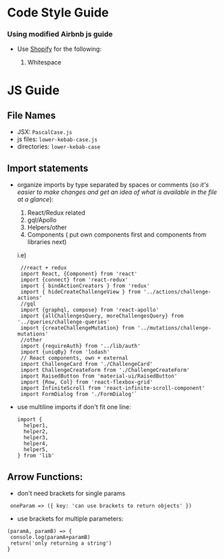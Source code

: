# Code Style Guide

### Using modified Airbnb  js guide

- Use [Shopify](https://github.com/Shopify/javascript) for the following:

  1. Whitespace

# JS Guide

##  File Names
  - JSX: `PascalCase.js`
  - js files: `lower-kebab-case.js`
  - directories: `lower-kebab-case`


## Import statements
  - organize imports by type separated by spaces or comments (_so it's easier to make
  changes and get an idea of what is available in the file at a glance_):
      1. React/Redux related
      2. gql/Apollo
      3. Helpers/other
      4. Components ( put own components first and components from libraries next)

      i.e)

       ```
        //react + redux
        import React, {Component} from 'react'
        import {connect} from 'react-redux'
        import { bindActionCreators } from 'redux'
        import { hideCreateChallengeView } from '../actions/challenge-actions'
        //gql
        import {graphql, compose} from 'react-apollo'
        import {allChallengesQuery, moreChallengesQuery} from '../queries/challenge-queries'
        import {createChallengeMutation} from '../mutations/challenge-mutations'
        //other
        import {requireAuth} from '../lib/auth'
        import {uniqBy} from 'lodash'
        // React components, own + external
        import ChallengeCard from './ChallengeCard'
        import ChallengeCreateForm from './ChallengeCreateForm'
        import RaisedButton from 'material-ui/RaisedButton'
        import {Row, Col} from 'react-flexbox-grid'
        import InfiniteScroll from 'react-infinite-scroll-component'
        import FormDialog from './FormDialog'`
      ```
  - use multiline imports if don't fit one line:
      ```
      import {
        helper1,
        helper2,
        helper3,
        helper4,
        helper5,
      } from 'lib'
      ```

  ## Arrow Functions:

   - don't need brackets for single params

   ` oneParam => ({
   key: 'can use brackets to return objects'
   })`

  - use brackets for multiple parameters:

   ```
   (paramA, paramB) => {
    console.log(paramA+paramB)
    return('only returning a string')
   }
   ```
